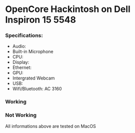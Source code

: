 # OpenCore Hackintosh on Dell Inspiron 15 5548
### Specifications:
- Audio: 
- Built-in Microphone
- CPU:
- Display:
- Ethernet:
- GPU:
- Intergrated Webcam
- USB:
- Wifi/Bluetooth: AC 3160

### Working

### Not Working

All informations above are tested on MacOS

